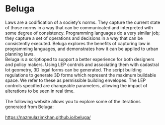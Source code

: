 # Beluga
Laws are a codification of a society’s norms. They capture the current state of those norms in a way that can be communicated and interpreted with some degree of consistency. Programming languages do a very similar job; they capture a set of operations and decisions in a way that can be consistently executed. Beluga explores the benefits of capturing law in programming languages, and demonstrates how it can be applied to urban planning laws.<br>
Beluga is a scriptloped to support a better experience for both designers and policy makers. Using LEP controls and associating them with cadastral lot geometry, 3D legal forms can be generated. The script building regulations to generate 3D forms which represent the maximum buildable space. We refer to these as permissible building envelopes. The LEP controls specified are changeable parameters, allowing the impact of alterations to be seen in real time. 
<br><br>
The following website allows you to explore some of the iterations generated from Beluga: 
<br><br>
https://nazmulazimkhan.github.io/beluga/

